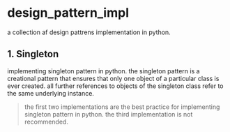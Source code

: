 # design_pattern_impl

a collection af design pattrens implementation in python.

## 1. Singleton

implementing singleton pattern in python. the singleton pattern is a creational pattern that ensures that only one object of a particular class is ever created. all further references to objects of the singleton class refer to the same underlying instance.
> the first two implementations are the best practice for implementing singleton pattern in python. the third implementation is not recommended.
